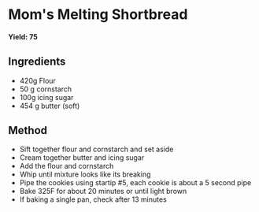 # Mom's Melting Shortbread

#### Yield: 75

## Ingredients
- 420g Flour
- 50 g cornstarch
- 100g icing sugar
- 454 g butter (soft)

## Method
- Sift together flour and cornstarch and set aside
- Cream together butter and icing sugar
- Add the flour and cornstarch
- Whip until mixture looks like its breaking
- Pipe the cookies using startip #5, each cookie is about a 5 second pipe
- Bake 325F for about 20 minutes or until light brown
- If baking a single pan, check after 13 minutes
